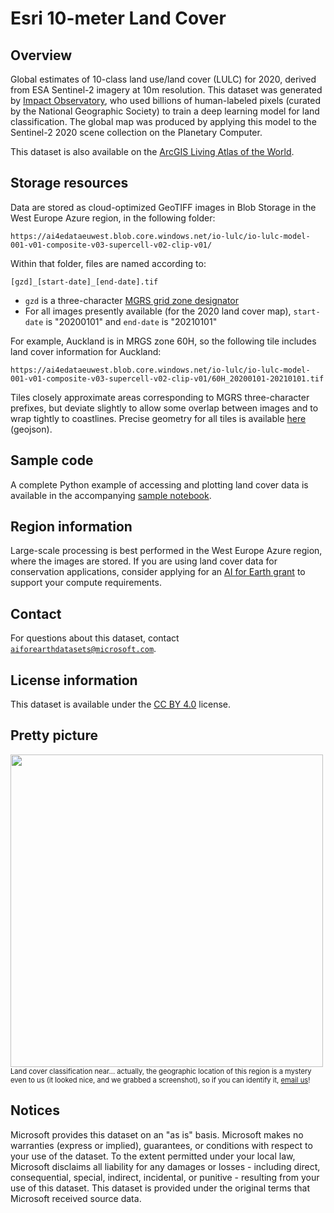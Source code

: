 # Esri 10-meter Land Cover

## Overview

Global estimates of 10-class land use/land cover (LULC) for 2020, derived from ESA Sentinel-2 imagery at 10m resolution. This dataset was generated by [Impact Observatory](https://impactobservatory.com), who used billions of human-labeled pixels (curated by the National Geographic Society) to train a deep learning model for land classification. The global map was produced by applying this model to the Sentinel-2 2020 scene collection on the Planetary Computer.

This dataset is also available on the [ArcGIS Living Atlas of the World](https://livingatlas.arcgis.com/landcover/).

## Storage resources

Data are stored as cloud-optimized GeoTIFF images in Blob Storage in the West Europe Azure region, in the following folder:

`https://ai4edataeuwest.blob.core.windows.net/io-lulc/io-lulc-model-001-v01-composite-v03-supercell-v02-clip-v01/`

Within that folder, files are named according to:

`[gzd]_[start-date]_[end-date].tif`

* `gzd` is a three-character [MGRS grid zone designator](https://en.wikipedia.org/wiki/Military_Grid_Reference_System#Grid_zone_designation)
* For all images presently available (for the 2020 land cover map), `start-date` is "20200101" and `end-date` is "20210101"

For example, Auckland is in MRGS zone 60H, so the following tile includes land cover information for Auckland:

`https://ai4edataeuwest.blob.core.windows.net/io-lulc/io-lulc-model-001-v01-composite-v03-supercell-v02-clip-v01/60H_20200101-20210101.tif`

Tiles closely approximate areas corresponding to MGRS three-character prefixes, but deviate slightly to allow some overlap between images and to wrap tightly to coastlines.  Precise geometry for all tiles is available <a href="https://ai4edataeuwest.blob.core.windows.net/io-lulc/io-lulc-model-001-v01-composite-v03-supercell-v02-clip-v01.geojson">here</a> (geojson).


## Sample code

A complete Python example of accessing and plotting land cover data is available in the accompanying [sample notebook](https://nbviewer.jupyter.org/github/microsoft/AIforEarthDataSets/blob/main/data/io-lulc.ipynb).


## Region information

Large-scale processing is best performed in the West Europe Azure region, where the images are stored.  If you are using land cover data for conservation applications, consider applying for an [AI for Earth grant](http://aka.ms/ai4egrants) to support your compute requirements.


## Contact

For questions about this dataset, contact [`aiforearthdatasets@microsoft.com`](mailto:aiforearthdatasets@microsoft.com?subject=io-lulc%20question).


## License information

This dataset is available under the [CC BY 4.0](https://creativecommons.org/licenses/by/4.0/) license.


## Pretty picture

<img src="https://ai4edatasetspublicassets.blob.core.windows.net/assets/pc_thumbnails/io-lulc.png" style="width:500px;"><br/>
<span style='font-size:80%'>Land cover classification near... actually, the geographic location of this region is a mystery even to us (it looked nice, and we grabbed a screenshot), so if you can identify it, [email us](mailto:aiforearthdatasets@microsoft.com?subject=io-lulc%20question)!</span>


## Notices

Microsoft provides this dataset on an "as is" basis.  Microsoft makes no warranties (express or implied), guarantees, or conditions with respect to your use of the dataset.  To the extent permitted under your local law, Microsoft disclaims all liability for any damages or losses - including direct, consequential, special, indirect, incidental, or punitive - resulting from your use of this dataset.  This dataset is provided under the original terms that Microsoft received source data.

